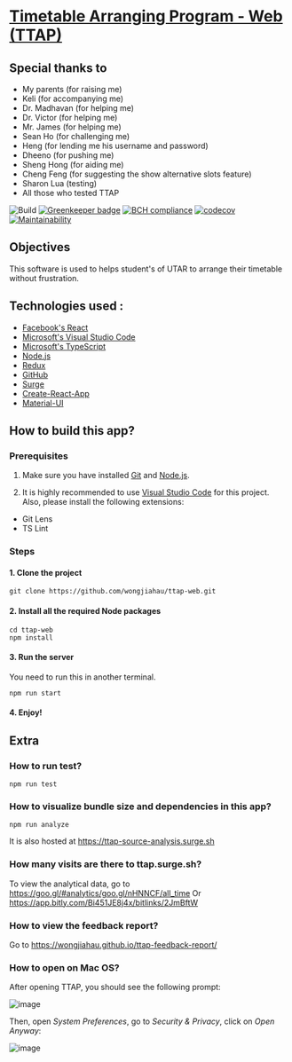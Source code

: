 # [Timetable Arranging Program - Web (TTAP)](https://github.com/wongjiahau/ttap-web)

## Special thanks to

- My parents (for raising me)
- Keli (for accompanying me)
- Dr. Madhavan (for helping me)
- Dr. Victor (for helping me)
- Mr. James (for helping me)
- Sean Ho (for challenging me)
- Heng (for lending me his username and password)
- Dheeno (for pushing me)
- Sheng Hong (for aiding me)
- Cheng Feng (for suggesting the show alternative slots feature)
- Sharon Lua (testing)
- All those who tested TTAP

![Build](https://github.com/wongjiahau/ttap-web/workflows/Build/badge.svg)
[![Greenkeeper badge](https://badges.greenkeeper.io/wongjiahau/ttap-web.svg)](https://greenkeeper.io/)
[![BCH compliance](https://bettercodehub.com/edge/badge/wongjiahau/ttap-web?branch=master)](https://bettercodehub.com/)
[![codecov](https://codecov.io/gh/wongjiahau/ttap-web/branch/code-cov/graph/badge.svg)](https://codecov.io/gh/wongjiahau/ttap-web/branch/code-cov)
[![Maintainability](https://api.codeclimate.com/v1/badges/5ce98f451482c90bfce6/maintainability)](https://codeclimate.com/github/wongjiahau/ttap-web/maintainability)

## Objectives

This software is used to helps student's of UTAR to arrange their timetable without frustration.

## Technologies used :

- [Facebook's React](https://reactjs.org/)
- [Microsoft's Visual Studio Code](https://code.visualstudio.com/)
- [Microsoft's TypeScript](https://www.typescriptlang.org/)
- [Node.js](https://nodejs.org/en/)
- [Redux](http://redux.js.org/)
- [GitHub](https://github.com/)
- [Surge](https://surge.sh/)
- [Create-React-App](https://github.com/facebookincubator/create-react-app)
- [Material-UI](https://material-ui-next.com/)

## How to build this app?

### Prerequisites

1. Make sure you have installed [Git](https://git-scm.com/downloads) and
   [Node.js](https://nodejs.org/en/).

2. It is highly recommended to use [Visual Studio Code](https://code.visualstudio.com/) for this project.
   Also, please install the following extensions:

- Git Lens
- TS Lint

### Steps

#### 1. Clone the project

```
git clone https://github.com/wongjiahau/ttap-web.git
```

#### 2. Install all the required Node packages

```
cd ttap-web
npm install
```

#### 3. Run the server

You need to run this in another terminal.

```
npm run start
```

#### 4. Enjoy!

## Extra

### How to run test?

```
npm run test
```

### How to visualize bundle size and dependencies in this app?

```
npm run analyze
```

It is also hosted at https://ttap-source-analysis.surge.sh

### How many visits are there to ttap.surge.sh?

To view the analytical data, go to https://goo.gl/#analytics/goo.gl/nHNNCF/all_time
Or https://app.bitly.com/Bi451JE8j4x/bitlinks/2JmBftW

### How to view the feedback report?

Go to https://wongjiahau.github.io/ttap-feedback-report/

### How to open on Mac OS?

After opening TTAP, you should see the following prompt:

![image](https://user-images.githubusercontent.com/23183656/204980269-fd85f693-07fd-4b58-bfb8-643f51199f1c.png)

Then, open _System Preferences_, go to _Security & Privacy_, click on _Open Anyway_:

![image](https://user-images.githubusercontent.com/23183656/204980538-2529b152-2319-4e9d-8a77-8154b86b92a7.png)
